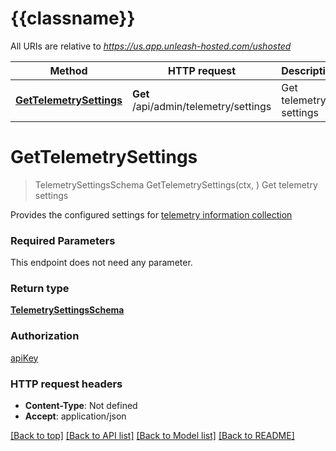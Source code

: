 # {{classname}}

All URIs are relative to *https://us.app.unleash-hosted.com/ushosted*

Method | HTTP request | Description
------------- | ------------- | -------------
[**GetTelemetrySettings**](TelemetryApi.md#GetTelemetrySettings) | **Get** /api/admin/telemetry/settings | Get telemetry settings

# **GetTelemetrySettings**
> TelemetrySettingsSchema GetTelemetrySettings(ctx, )
Get telemetry settings

Provides the configured settings for [telemetry information collection](https://docs.getunleash.io/topics/data-collection)

### Required Parameters
This endpoint does not need any parameter.

### Return type

[**TelemetrySettingsSchema**](telemetrySettingsSchema.md)

### Authorization

[apiKey](../README.md#apiKey)

### HTTP request headers

 - **Content-Type**: Not defined
 - **Accept**: application/json

[[Back to top]](#) [[Back to API list]](../README.md#documentation-for-api-endpoints) [[Back to Model list]](../README.md#documentation-for-models) [[Back to README]](../README.md)

